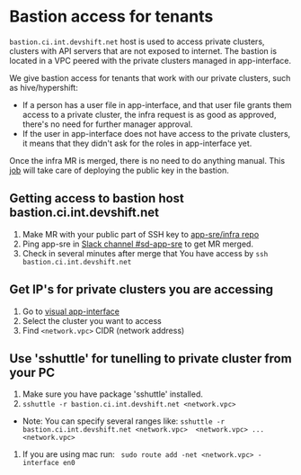 # Bastion access for tenants

`bastion.ci.int.devshift.net` host is used to access private clusters, clusters with API servers that are not exposed to internet. The bastion is located in a VPC peered with the private clusters managed in app-interface.

We give bastion access for tenants that work with our private clusters, such as hive/hypershift:

* If a person has a user file in app-interface, and that user file grants them access to a private cluster, the infra request is as good as approved, there's no need for further manager approval.
* If the user in app-interface does not have access to the private clusters, it means that they didn't ask for the roles in app-interface yet.

Once the infra MR is merged, there is no need to do anything manual. This [job](https://ci.int.devshift.net/job/gl-build-master-ansible-playbook-bastion-accounts/) will take care of deploying the public key in the bastion.

## Getting access to bastion host bastion.ci.int.devshift.net
1. Make MR with your public part of SSH key to [app-sre/infra repo](https://gitlab.cee.redhat.com/app-sre/infra/-/blob/master/ansible/playbooks/ci-ext-bastion-accounts.yml)
1. Ping app-sre in [Slack channel #sd-app-sre](https://coreos.slack.com/archives/CCRND57FW) to get MR merged.
1. Check in several minutes after merge that You have access by `ssh bastion.ci.int.devshift.net`

## Get IP's for private clusters you are accessing
1. Go to [visual app-interface](https://visual-app-interface.devshift.net/clusters)
1. Select the cluster you want to access
1. Find `<network.vpc>` CIDR (network address)

## Use 'sshuttle' for tunelling to private cluster from your PC
1. Make sure you have package 'sshuttle' installed.
1. `sshuttle -r bastion.ci.int.devshift.net <network.vpc>`
* Note: You can specify several ranges like: `sshuttle -r bastion.ci.int.devshift.net <network.vpc>  <network.vpc> ...  <network.vpc>`

1. If you are using mac run: 
` sudo route add -net <network.vpc> -interface en0`
